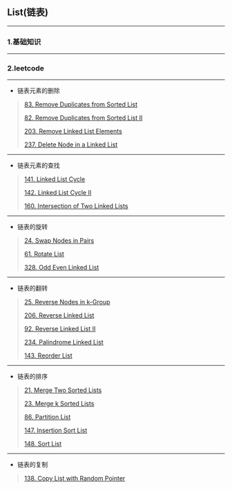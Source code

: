 ## List(链表) ##
---
### 1.基础知识 ###
---
### 2.leetcode ###
----

+ 链表元素的删除
>
>[83. Remove Duplicates from Sorted List](https://leetcode.com/problems/remove-duplicates-from-sorted-list/)
>
>[82. Remove Duplicates from Sorted List II](https://leetcode.com/problems/remove-duplicates-from-sorted-list-ii/)
>
>[203. Remove Linked List Elements](https://leetcode.com/problems/remove-linked-list-elements/)
>
>[237. Delete Node in a Linked List](https://leetcode.com/problems/delete-node-in-a-linked-list/)
>
---

+ 链表元素的查找
>
>[141. Linked List Cycle](https://leetcode.com/problems/linked-list-cycle/)
>
>[142. Linked List Cycle II](https://leetcode.com/problems/linked-list-cycle-ii/)
>
>[160. Intersection of Two Linked Lists](https://leetcode.com/problems/intersection-of-two-linked-lists/)
>
---

+ 链表的旋转
>
>[24. Swap Nodes in Pairs](https://leetcode.com/problems/swap-nodes-in-pairs/)
>
>[61. Rotate List](https://leetcode.com/problems/rotate-list/)
>
>[328. Odd Even Linked List](https://leetcode.com/problems/odd-even-linked-list/)

---

+ 链表的翻转
>
>[25. Reverse Nodes in k-Group](https://leetcode.com/problems/reverse-nodes-in-k-group/)
>
>[206. Reverse Linked List](https://leetcode.com/problems/reverse-linked-list/)
>
>[92. Reverse Linked List II](https://leetcode.com/problems/reverse-linked-list-ii/)
>
>[234. Palindrome Linked List](https://leetcode.com/problems/palindrome-linked-list/)
>
>[143. Reorder List](https://leetcode.com/problems/reorder-list/)

---

+ 链表的排序
>
>[21. Merge Two Sorted Lists](https://leetcode.com/problems/merge-two-sorted-lists/)
>
>[23. Merge k Sorted Lists](https://leetcode.com/problems/merge-k-sorted-lists/)
>
>[86. Partition List](https://leetcode.com/problems/partition-list/)
>
>[147. Insertion Sort List](https://leetcode.com/problems/insertion-sort-list/)
>
>[148. Sort List](https://leetcode.com/problems/sort-list/)
>
---

+ 链表的复制
>
>[138. Copy List with Random Pointer](https://leetcode.com/problems/copy-list-with-random-pointer/)
